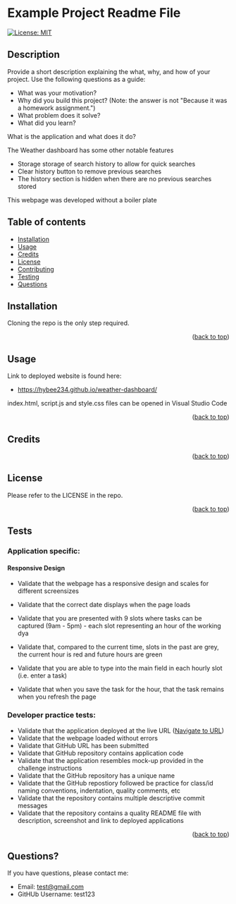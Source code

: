 <a name="readme-top"></a>

# Example Project Readme File 

[![License: MIT](https://img.shields.io/badge/License-MIT-yellow.svg)](https://opensource.org/licenses/MIT)

## Description

Provide a short description explaining the what, why, and how of your project. Use the following questions as a guide:

- What was your motivation?
- Why did you build this project? (Note: the answer is not "Because it was a homework assignment.")
- What problem does it solve?
- What did you learn?

What is the application and what does it do?

The Weather dashboard has some other notable features
* Storage storage of search history to allow for quick searches
* Clear history button to remove previous searches
* The history section is hidden when there are no previous searches stored

This webpage was developed without a boiler plate

## Table of contents

- [Installation](#installation)
- [Usage](#usage)
- [Credits](#credits)
- [License](#license)
- [Contributing](#contributing)
- [Testing](#testing)
- [Questions](#questions)

## Installation

Cloning the repo is the only step required.

<p align="right">(<a href="#readme-top">back to top</a>)</p>


## Usage

<a name="URL"></a>
Link to deployed website is found here:
* https://hybee234.github.io/weather-dashboard/
  
index.html, script.js and style.css files can be opened in Visual Studio Code

<p align="right">(<a href="#readme-top">back to top</a>)</p>
 

## Credits

<p align="right">(<a href="#readme-top">back to top</a>)</p>

## License
Please refer to the LICENSE in the repo.

<p align="right">(<a href="#readme-top">back to top</a>)</p>

## Tests

### Application specific:

#### Responsive Design
* Validate that the webpage has a responsive design and scales for different screensizes

* Validate that the correct date displays when the page loads
* Validate that you are presented with 9 slots where tasks can be captured (9am - 5pm) - each slot representing an hour of the working dya
* Validate that, compared to the current time, slots in the past are grey, the current hour is red and future hours are green
* Validate that you are able to type into the main field in each hourly slot (i.e. enter a task)
* Validate that when you save the task for the hour, that the task remains when you refresh the page

### Developer practice tests:
* Validate that the application deployed at the live URL (<a href="#URL">Navigate to URL</a>)
* Validate that the webpage loaded without errors
* Validate that GitHub URL has been submitted
* Validate that GitHub repository contains application code
* Validate that the application resembles mock-up provided in the challenge instructions
* Validate that the GitHub repository has a unique name
* Validate that the GitHub repostiory followed be practice for class/id naming conventions, indentation, quality comments, etc
* Validate that the repository contains multiple descriptive commit messages
* Validate that the repository contains a quality README file with description, screenshot and link to deployed applications

<p align="right">(<a href="#readme-top">back to top</a>)</p>

## Questions?

If you have questions, please contact me:

- Email: test@gmail.com
- GitHUb Username: test123